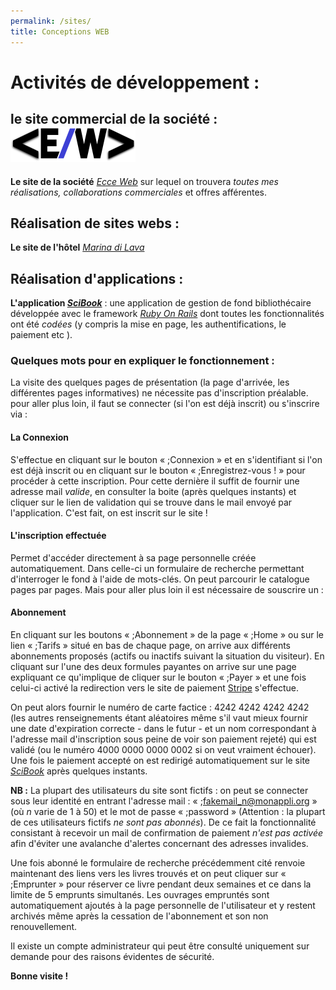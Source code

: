 ```yaml
---
permalink: /sites/
title: Conceptions WEB
---
```


# Activités de développement :

## le site commercial de la société : ![Logo Ecce Web](/assets/images/logoEW2.png)
<i class="fa-sharp fa-solid fa-code"></i> **Le site de la société** [*Ecce Web*](https://ecceweb.fr) sur lequel on trouvera _toutes mes réalisations, collaborations commerciales_ et offres afférentes.


## Réalisation de sites webs :
 
<i class="fa-solid fa-umbrella-beach"></i> **Le site de l'hôtel** [*Marina di Lava*](https://vigilant-bartik-1253dd.netlify.app/)

## Réalisation d'applications :

 <i class="fa-solid fa-book-bookmark"></i> **L'application [*SciBook*](https://scibook.fly.dev)** : une application de gestion de fond bibliothécaire développée avec le framework [*Ruby On Rails*](https://rubyonrails.org/) dont toutes les fonctionnalités ont été *codées* (y compris la mise en page, les authentifications, le paiement etc ).

### Quelques mots pour en expliquer le fonctionnement :
La visite des quelques pages de présentation (la page d'arrivée, les différentes pages informatives) ne nécessite pas d'inscription préalable. pour aller plus loin, il faut se connecter (si l'on est déjà inscrit) ou s'inscrire via :

#### La Connexion
S'effectue en cliquant sur le bouton  &#171; ;Connexion &#187; et en s'identifiant si l'on est déjà inscrit ou en cliquant sur le bouton  &#171; ;Enregistrez-vous ! &#187; pour procéder à cette inscription. Pour cette dernière il suffit de fournir une adresse mail *valide*, en consulter la boite (après quelques instants) et cliquer sur le lien de validation qui se trouve dans le mail envoyé par l'application. C'est fait, on est inscrit sur le site !

#### L'inscription effectuée
Permet d'accéder directement à sa page personnelle créée automatiquement. Dans celle-ci un formulaire de recherche permettant d'interroger le fond à l'aide de mots-clés. On peut parcourir le catalogue pages par pages. Mais pour aller plus loin il est nécessaire de souscrire un : 

#### Abonnement
En cliquant sur les boutons  &#171; ;Abonnement &#187; de la page &#171; ;Home &#187; ou sur le lien  &#171; ;Tarifs &#187; situé en bas de chaque page, on arrive aux différents abonnements proposés (actifs ou inactifs suivant la situation du visiteur). En cliquant sur l'une des deux formules payantes on arrive sur une page expliquant ce qu'implique de cliquer sur le bouton  &#171; ;Payer &#187; et une fois celui-ci activé la redirection vers le site de paiement [Stripe](https://stripe.com.fr) s'effectue.


On peut alors fournir le  numéro de carte factice : 4242 4242 4242 4242 (les autres renseignements étant aléatoires même s'il vaut mieux fournir une date d'expiration correcte - dans le futur - et un nom correspondant à l'adresse mail d'inscription sous peine de voir son paiement rejeté) qui est validé (ou le numéro 4000 0000 0000 0002 si on veut vraiment échouer). Une fois le paiement accepté on est redirigé automatiquement  sur le site [*SciBook*](https://scibook.fly.dev) après quelques instants. 


**NB :** La plupart des utilisateurs du site sont fictifs : on peut se connecter sous leur identité en entrant l'adresse mail : &#171; ;fakemail_n@monappli.org &#187; (où *n* varie de 1 à 50) et le mot de passe  &#171; ;password &#187; (Attention : la plupart de ces utilisateurs fictifs  *ne sont pas abonnés*). De ce fait la fonctionnalité consistant à recevoir un mail de confirmation de paiement *n'est pas activée* afin d'éviter une avalanche d'alertes concernant des adresses invalides.

Une fois abonné le formulaire de recherche précédemment cité renvoie maintenant des liens vers les livres trouvés et on peut  cliquer sur &#171; ;Emprunter &#187; pour réserver ce livre pendant deux semaines et ce dans la limite de 5 emprunts simultanés. Les ouvrages empruntés sont automatiquement ajoutés à la page personnelle de l'utilisateur et y restent archivés même après la cessation de l'abonnement et son non renouvellement.

Il existe un compte administrateur qui peut être consulté uniquement sur demande pour des raisons évidentes de sécurité.

**Bonne visite !**

